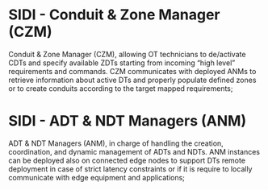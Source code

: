 # SIDI - Conduit & Zone Manager (CZM)

Conduit & Zone Manager (CZM), allowing OT technicians to de/activate 
CDTs and specify available ZDTs starting from incoming “high level” requirements and commands.
CZM communicates with deployed ANMs to retrieve information about active DTs and properly populate defined zones 
or to create conduits according to the target mapped requirements;

# SIDI - ADT & NDT Managers (ANM)

ADT & NDT Managers (ANM), in charge of handling the creation, coordination, and dynamic management
of ADTs and NDTs. ANM instances can be deployed also on connected edge nodes to support DTs remote deployment 
in case of strict latency constraints or if it is require to locally communicate with edge equipment and applications;